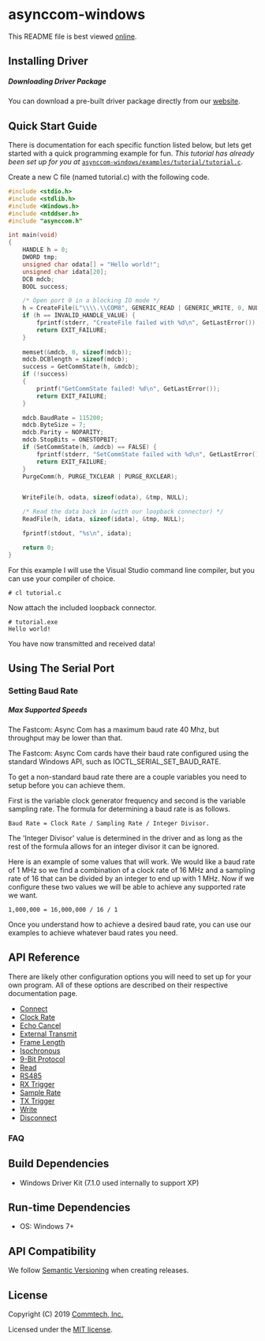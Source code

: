 # asynccom-windows
This README file is best viewed [online](http://github.com/commtech/asynccom-windows/).

## Installing Driver

##### Downloading Driver Package
You can download a pre-built driver package directly from our [website](https://fastcomproducts.com/software/).


## Quick Start Guide
There is documentation for each specific function listed below, but lets get started with a quick programming example for fun. _This tutorial has already been set up for you at_ [`asynccom-windows/examples/tutorial/tutorial.c`](https://github.com/commtech/asynccom-windows/blob/master/examples/tutorial/tutorial.c).

Create a new C file (named tutorial.c) with the following code.

```c
#include <stdio.h>
#include <stdlib.h>
#include <Windows.h>
#include <ntddser.h>
#include "asynccom.h"

int main(void)
{
	HANDLE h = 0;
	DWORD tmp;
	unsigned char odata[] = "Hello world!";
	unsigned char idata[20];
    DCB mdcb;
    BOOL success;

	/* Open port 0 in a blocking IO mode */
	h = CreateFile(L"\\\\.\\COM8", GENERIC_READ | GENERIC_WRITE, 0, NULL, OPEN_EXISTING, 0, NULL);
	if (h == INVALID_HANDLE_VALUE) {
		fprintf(stderr, "CreateFile failed with %d\n", GetLastError());
		return EXIT_FAILURE;
	}
	
    memset(&mdcb, 0, sizeof(mdcb));
    mdcb.DCBlength = sizeof(mdcb);
    success = GetCommState(h, &mdcb);
    if (!success)
    {
        printf("GetCommState failed! %d\n", GetLastError());
        return EXIT_FAILURE;
    }

    mdcb.BaudRate = 115200;
    mdcb.ByteSize = 7;
    mdcb.Parity = NOPARITY;
    mdcb.StopBits = ONESTOPBIT;
    if (SetCommState(h, &mdcb) == FALSE) {
        fprintf(stderr, "SetCommState failed with %d\n", GetLastError());
        return EXIT_FAILURE;
    }
    PurgeComm(h, PURGE_TXCLEAR | PURGE_RXCLEAR);


	WriteFile(h, odata, sizeof(odata), &tmp, NULL);

	/* Read the data back in (with our loopback connector) */
	ReadFile(h, idata, sizeof(idata), &tmp, NULL);

	fprintf(stdout, "%s\n", idata);

	return 0;
}
```

For this example I will use the Visual Studio command line compiler, but you can use your compiler of choice.

```
# cl tutorial.c
```

Now attach the included loopback connector.

```
# tutorial.exe
Hello world!
```

You have now transmitted and received data!


## Using The Serial Port
### Setting Baud Rate
##### Max Supported Speeds
The Fastcom: Async Com has a maximum baud rate 40 Mhz, but throughput may be lower than that.


The Fastcom: Async Com cards have their baud rate configured using the standard Windows API, such as IOCTL_SERIAL_SET_BAUD_RATE.

To get a non-standard baud rate there are a couple variables you need to setup before you can achieve them.

First is the variable clock generator frequency and second is the variable sampling rate. The formula for determining a baud rate is as follows.

```
Baud Rate = Clock Rate / Sampling Rate / Integer Divisor.
```

The 'Integer Divisor' value is determined in the driver and as long as the rest of the formula allows for an integer divisor it can be ignored.

Here is an example of some values that will work. We would like a baud rate of 1 MHz so we find a combination of a clock rate of 16 MHz and a sampling rate of 16 that can be divided by an integer to end up with 1 MHz. Now if we configure these two values we will be able to achieve any supported rate we want.

```
1,000,000 = 16,000,000 / 16 / 1
```

Once you understand how to achieve a desired baud rate, you can use our examples to achieve whatever baud rates you need.


## API Reference

There are likely other configuration options you will need to set up for your  own program. All of these options are described on their respective documentation page.

- [Connect](docs/connect.md)
- [Clock Rate](docs/clock-rate.md)
- [Echo Cancel](docs/echo-cancel.md)
- [External Transmit](docs/external-transmit.md)
- [Frame Length](docs/frame-length.md)
- [Isochronous](docs/isochronous.md)
- [9-Bit Protocol](docs/nine-bit.md)
- [Read](docs/read.md)
- [RS485](docs/rs485.md)
- [RX Trigger](docs/rx-trigger.md)
- [Sample Rate](docs/sample-rate.md)
- [TX Trigger](docs/tx-trigger.md)
- [Write](docs/write.md)
- [Disconnect](docs/disconnect.md)



### FAQ

## Build Dependencies
- Windows Driver Kit (7.1.0 used internally to support XP)


## Run-time Dependencies
- OS: Windows 7+


## API Compatibility
We follow [Semantic Versioning](http://semver.org/) when creating releases.


## License

Copyright (C) 2019 [Commtech, Inc.](https://fastcomproducts.com/)

Licensed under the [MIT license](https://opensource.org/licenses/MIT).
